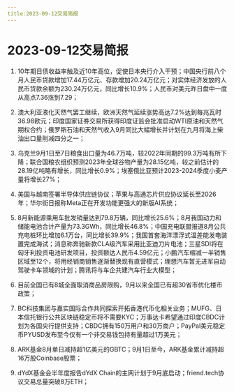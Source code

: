 ```yaml
---
title:2023-09-12交易简报
---
```

# 2023-09-12交易简报
1. 10年期日债收益率触及近10年高位，促使日本央行介入干预；中国央行前八个月人民币贷款增加17.44万亿元、存款增加20.24万亿元；对实体经济发放的人民币贷款余额为230.24万亿元，同比增长10.9%；人民币对美元昨日盘中一度从高点7.36涨到7.29；

2. 澳大利亚液化天然气罢工继续，欧洲天然气延续涨势高达7.2%达到每兆瓦时36.98欧元；印度国家证券交易所获得印度证监会批准启动WTI原油和天然气期权合约；俄罗斯石油和天然气收入9月同比大幅增长并计划在九月将海上柴油出口量削减四分之一；

3. 乌克兰9月1日至7日粮食出口量为46.7万吨，较2022年同期的99.3万吨有所下降；联合国粮农组织预测2023年全球谷物产量为28.15亿吨，较之前估计的28.19亿吨略有增长，同比增长0.9%；埃塞俄比亚预计2023-2024季度小麦产量将增长27%；

4. 美国与越南签署半导体供应链协议；苹果与高通芯片供应协议延长至2026年；华尔街日报称Meta正在开发功能更强大的新版AI系统；

5. 8月新能源乘用车批发销量达到79.8万辆，同比增长25.6%；8月我国动力和储能电池合计产量为73.3GWh，同比增长46.8%；中国充电联盟报道8月公共充电桩环比增加6.1万台，同比增长39.9%；我国首套海洋漂浮式温差能发电装置完成海试；消息称奔驰新款CLA级汽车采用比亚迪刀片电池；三星SDI将在匈牙利投资电池研发项目，投资额达人民币4.59亿元；小鹏汽车缩减一半销售区域至12个，将用经销商销售逐渐替换现有直营模式；理想汽车暂无进军自动驾驶卡车领域的计划；腾讯将与车企共建汽车行业大模型；

6. 目前全国已有8城全面取消商品房限购，9月以来全国已有超30省市优化楼市政策；

7. BC科技集团与嘉实国际合作共同探索开拓香港代币化相关业务；MUFG、日本信托银行公共区块链稳定币将不需要KYC；万事达卡希望通过印度CBDC计划为各国央行提供支持；CBDC拥有150万用户和30万商户；PayPal美元稳定币PYUSD发布至今仅有一个非交易钱包持有量超过1万美元；

8. ARK基金8月单日减持超1亿美元的GBTC；9月1日至今，ARK基金累计减持超16万股Coinbase股票；

9. dYdX基金会半年度报告dYdX Chain的主网计划于9月底启动；friend.tech协议交易总量突破8万ETH；
